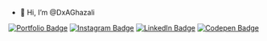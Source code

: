 - 👋 Hi, I’m @DxAGhazali

[![Portfolio Badge](https://img.shields.io/badge/Portfolio-Profile-informational?flat&logo=pagekit&logoColor=white&color=white)](https://instagram.com/dxa.m.ghazali)
[![Instagram Badge](https://img.shields.io/badge/Instagram-Profile-informational?style=flat&logo=instagram&logoColor=important&color=important)](https://instagram.com/dxa.m.ghazali)
[![LinkedIn Badge](https://img.shields.io/badge/LinkedIn-Profile-informational?style=flat&logo=linkedin&logoColor=blue&color=blue)](https://instagram.com/dxa.m.ghazali)
[![Codepen Badge](https://img.shields.io/badge/Codepen-Profile-informational?style=flat&logo=codepen&logoColor=black&color=black)](https://instagram.com/dxa.m.ghazali)


<!---
DxAGhazali/DxAGhazali is a ✨ special ✨ repository because its `README.md` (this file) appears on your GitHub profile.
You can click the Preview link to take a look at your changes.
--->
